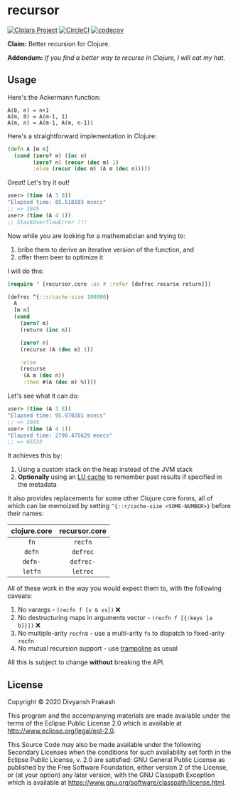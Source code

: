 # recursor
[![Clojars Project](https://img.shields.io/clojars/v/recursor.svg)](https://clojars.org/recursor)
[![CircleCI](https://circleci.com/gh/divs1210/recursor/tree/master.svg?style=svg)](https://circleci.com/gh/divs1210/recursor/tree/master)
[![codecov](https://codecov.io/gh/divs1210/recursor/branch/master/graph/badge.svg)](https://codecov.io/gh/divs1210/recursor)

**Claim:** Better recursion for Clojure.

**Addendum:** *If you find a better way to recurse in Clojure, I will eat my hat.*

## Usage

Here's the Ackermann function:

```
A(0, n) = n+1
A(m, 0) = A(m-1, 1)
A(m, n) = A(m-1, A(m, n-1))
```

Here's a straightforward implementation in Clojure:

```clojure
(defn A [m n]
  (cond (zero? m) (inc n)
        (zero? n) (recur (dec m) 1)
        :else (recur (dec m) (A m (dec n)))))
```

Great! Let's try it out!

```clojure
user> (time (A 3 8))
"Elapsed time: 85.518103 msecs"
;; => 2045
user> (time (A 4 1))
;; StackOverflowError !!!
```

Now while you are looking for a mathematician and trying to:

1. bribe them to derive an iterative version of the function, and
2. offer them beer to optimize it

I will do this:

```clojure
(require ' [recursor.core :as r :refer [defrec recurse return]])

(defrec ^{::r/cache-size 100000}
  A
  [m n]
  (cond
    (zero? m)
    (return (inc n))

    (zero? n)
    (recurse (A (dec m) 1))

    :else
    (recurse
     (A m (dec n))
     :then #(A (dec m) %))))
```

Let's see what it can do:

```clojure
user> (time (A 3 8))
"Elapsed time: 95.970201 msecs"
;; => 2045
user> (time (A 4 1))
"Elapsed time: 2790.475629 msecs"
;; => 65533
```

It achieves this by:

1. Using a custom stack on the heap instead of the JVM stack
2. **Optionally** using an [LU cache](https://github.com/clojure/core.cache/wiki/LU) to remember past results if specified in the metadata

It also provides replacements for some other Clojure core forms, all of which can be memoized by setting `^{::r/cache-size <SOME-NUMBER>}` before their names:

| clojure.core  | recursor.core |
|:-------------:|:-------------:|
| `fn`          | `recfn`       |
| `defn`        | `defrec`      |
| `defn-`       | `defrec-`     |
| `letfn`       | `letrec`      |

All of these work in the way you would expect them to, with the following caveats:

1. No varargs - `(recfn f [x & xs])` ❌
2. No destructuring maps in arguments vector - `(recfn f [{:keys [a b]}])` ❌
3. No multiple-arity `recfn`s - use a multi-arity `fn` to dispatch to fixed-arity `recfn`
4. No mutual recursion support - use [trampoline](https://clojuredocs.org/clojure.core/trampoline) as usual

All this is subject to change **without** breaking the API.

## License

Copyright © 2020 Divyansh Prakash

This program and the accompanying materials are made available under the
terms of the Eclipse Public License 2.0 which is available at
http://www.eclipse.org/legal/epl-2.0.

This Source Code may also be made available under the following Secondary
Licenses when the conditions for such availability set forth in the Eclipse
Public License, v. 2.0 are satisfied: GNU General Public License as published by
the Free Software Foundation, either version 2 of the License, or (at your
option) any later version, with the GNU Classpath Exception which is available
at https://www.gnu.org/software/classpath/license.html.

